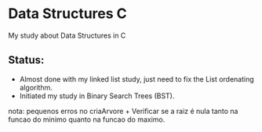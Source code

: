 # Data Structures C
My study about Data Structures in C
## Status:
* Almost done with my linked list study, just need to fix the List ordenating algorithm.
* Initiated my study in Binary Search Trees (BST).

nota: pequenos erros no criaArvore + Verificar se a raiz é nula tanto na funcao do minimo quanto na funcao do maximo.
